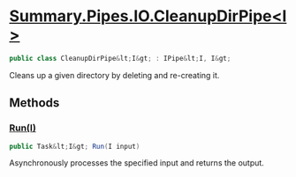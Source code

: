 # [Summary.Pipes.IO.CleanupDirPipe&lt;I&gt;](../src/Core/Pipes/IO/CleanupDirPipe.cs#L6)
```cs
public class CleanupDirPipe&lt;I&gt; : IPipe&lt;I, I&gt;
```

Cleans up a given directory by deleting and re-creating it.

## Methods
### [Run(I)](../src/Core/Pipes/IO/CleanupDirPipe.cs#L9)
```cs
public Task&lt;I&gt; Run(I input)
```

Asynchronously processes the specified input and returns the output.

